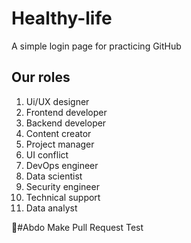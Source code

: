# Healthy-life
A simple login page for practicing GitHub

## Our roles
1. Ui/UX designer
2. Frontend developer
3. Backend developer
4. Content creator
5. Project manager
6. UI conflict
7. DevOps engineer
8. Data scientist
9. Security engineer
10. Technical support
11. Data analyst

#ِAbdo Make Pull Request
Test
